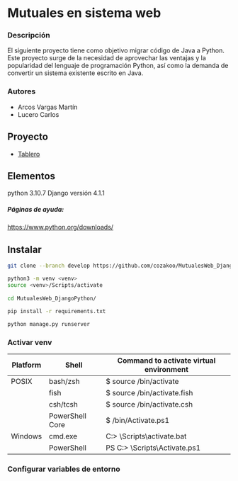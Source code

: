 # Mutuales en sistema web

### Descripción
El siguiente proyecto tiene como objetivo migrar código de Java a Python. Este proyecto surge de la necesidad de aprovechar las ventajas y la popularidad del lenguaje de programación Python, así como la demanda de convertir un sistema existente escrito en Java.

### Autores
- Arcos Vargas Martín
- Lucero Carlos

## Proyecto
- [Tablero](https://trello.com/b/mDFuTlw0/mutuales-web-django)

## Elementos

python 3.10.7
Django versión 4.1.1

##### Páginas de ayuda:

<a> https://www.python.org/downloads/ </a>


## Instalar
```bash
git clone --branch develop https://github.com/cozakoo/MutualesWeb_DjangoPython.git

python3 -m venv <venv>
source <venv>/Scripts/activate
  
cd MutualesWeb_DjangoPython/
  
pip install -r requirements.txt

python manage.py runserver
```
### Activar venv
  
| Platform | Shell           | Command to activate virtual environment |
| -------- | --------------- | --------------------------------------- |
| POSIX    | bash/zsh        | $ source <venv>/bin/activate            |
|          | fish            | $ source <venv>/bin/activate.fish       |
|          | csh/tcsh        | $ source <venv>/bin/activate.csh        |
|          | PowerShell Core | $ <venv>/bin/Activate.ps1               |
| Windows  | cmd.exe         | C:\> <venv>\Scripts\activate.bat        |
|          | PowerShell      | PS C:\> <venv>\Scripts\Activate.ps1     |

### Configurar variables de entorno


